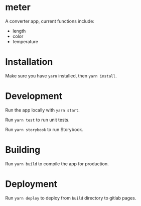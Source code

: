 # meter

A converter app, current functions include:

- length
- color
- temperature

# Installation

Make sure you have `yarn` installed, then `yarn install`.

# Development

Run the app locally with `yarn start`.

Run `yarn test` to run unit tests.

Run `yarn storybook` to run Storybook.

# Building

Run `yarn build` to compile the app for production.

# Deployment

Run `yarn deploy` to deploy from `build` directory to gitlab pages.
